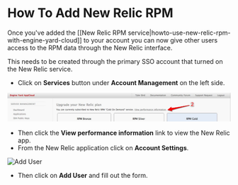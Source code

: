 # How To Add New Relic RPM

Once you've added the [[New Relic RPM service|howto-use-new-relic-rpm-with-engine-yard-cloud]] to your account you can now give other users access to the RPM data through the New Relic interface.

This needs to be created through the primary SSO account that turned on the New Relic service.

  - Click on **Services** button under **Account Management** on the left side. 
  
![Go to New Relic](images/add_new_relic_rpm_step_2.jpg)
  
  - Then click the **View performance information** link to view the New Relic app.
  - From the New Relic application click on **Account Settings**.
  
![Add User](add_new_relic_rpm_steps_3-4.jpg)
  
  - Then click on **Add User** and fill out the form.
